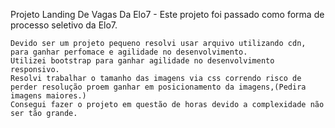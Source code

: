 
Projeto Landing De Vagas Da Elo7
	- Este projeto foi passado como forma de processo seletivo da Elo7.
	
	Devido ser um projeto pequeno resolvi usar arquivo utilizando cdn, para ganhar perfomace e agilidade no desenvolvimento.
	Utilizei bootstrap para ganhar agilidade no desenvolvimento responsivo.
	Resolvi trabalhar o tamanho das imagens via css correndo risco de perder resolução proem ganhar em posicionamento da imagens,(Pedira imagens maiores.)
	Consegui fazer o projeto em questão de horas devido a complexidade não ser tão grande.
